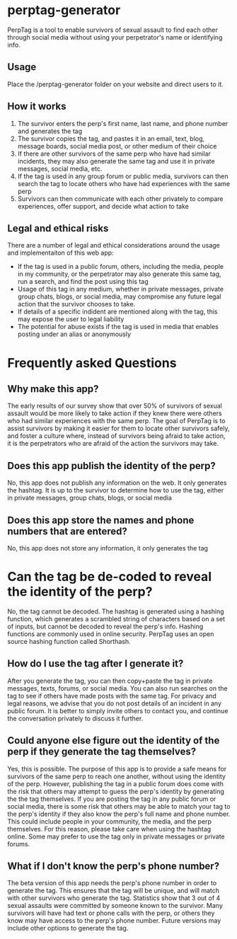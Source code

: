# perptag-generator
PerpTag is a tool to enable survivors of sexual assault to find each other through social media without using your perpetrator's name or identifying info.

## Usage
Place the /perptag-generator folder on your website and direct users to it.


## How it works
1. The survivor enters the perp's first name, last name, and phone number and generates the tag
2. The survivor copies the tag, and pastes it in an email, text, blog, message boards, social media post, or other medium of their choice
3. If there are other survivors of the same perp who have had similar incidents, they may also generate the same tag and use it in private messages, social media, etc.
4. If the tag is used in any group forum or public media, survivors can then search the tag to locate others who have had experiences with the same perp
5. Survivors can then communicate with each other privately to compare experiences, offer support, and decide what action to take


## Legal and ethical risks
There are a number of legal and ethical considerations around the usage and implementaiton of this web app:
- If the tag is used in a public forum, others, including the media, people in my community, or the perpetrator may also generate this same tag, run a search, and find the post using this tag
- Usage of this tag in any medium, whether in private messages, private group chats, blogs, or social media, may compromise any future legal action that the survivor chooses to take.
- If details of a specific indident are mentioned along with the tag, this may expose the user to legal liability
- The potential for abuse exists if the tag is used in media that enables posting under an alias or anonymously


# Frequently asked Questions
## Why make this app?
The early results of our survey show that over 50% of survivors of sexual assault would be more likely to take action if they knew there were others who had similar experiences with the same perp. The goal of PerpTag is to assist survivors by making it easier for them to locate other survivors safely, and foster a culture where, instead of survivors being afraid to take action, it is the perpetrators who are afraid of the action the survivors may take.

## Does this app publish the identity of the perp?
No, this app does not publish any information on the web. It only generates the hashtag. It is up to the survivor to determine how to use the tag, either in private messages, group chats, blogs, or social media

## Does this app store the names and phone numbers that are entered?
No, this app does not store any information, it only generates the tag

# Can the tag be de-coded to reveal the identity of the perp?
No, the tag cannot be decoded. The hashtag is generated using a hashing function, which generates a scrambled string of characters based on a set of inputs, but cannot be decoded to reveal the perp's info. Hashing functions are commonly used in online security. PerpTag uses an open source hashing function called Shorthash.

## How do I use the tag after I generate it?
After you generate the tag, you can then copy+paste the tag in private messages, texts, forums, or social media. You can also run searches on the tag to see if others have made posts with the same tag. For privacy and legal reasons, we advise that you do not post details of an incident in any public forum. It is better to simply invite others to contact you, and continue the conversation privately to discuss it further.

## Could anyone else figure out the identity of the perp if they generate the tag themselves?
Yes, this is possible. The purpose of this app is to provide a safe means for survivors of the same perp to reach one another, without using the identity of the perp. However, publishing the tag in a public forum does come with the risk that others may attempt to guess the perp's identity by generating the the tag themselves. If you are posting the tag in any public forum or social media, there is some risk that others may be able to match your tag to the perp's identity if they also know the perp's full name and phone number. This could include people in your community, the media, and the perp themselves. For this reason, please take care when using the hashtag online. Some may prefer to use the tag only in private messages or private forums.

## What if I don't know the perp's phone number?
The beta version of this app needs the perp's phone number in order to generate the tag. This ensures that the tag will be unique, and will match with other survivors who generate the tag. Statistics show that 3 out of 4 sexual assaults were committed by someone known to the survivor. Many survivors will have had text or phone calls with the perp, or others they know may have access to the perp's phone number. Future versions may include other options to generate the tag.